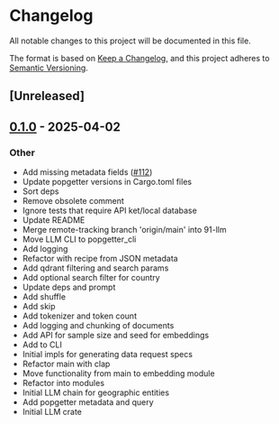 # Changelog

All notable changes to this project will be documented in this file.

The format is based on [Keep a Changelog](https://keepachangelog.com/en/1.0.0/),
and this project adheres to [Semantic Versioning](https://semver.org/spec/v2.0.0.html).

## [Unreleased]

## [0.1.0](https://github.com/Urban-Analytics-Technology-Platform/popgetter/releases/tag/popgetter-llm-v0.1.0) - 2025-04-02

### Other

- Add missing metadata fields ([#112](https://github.com/Urban-Analytics-Technology-Platform/popgetter/pull/112))
- Update popgetter versions in Cargo.toml files
- Sort deps
- Remove obsolete comment
- Ignore tests that require API ket/local database
- Update README
- Merge remote-tracking branch 'origin/main' into 91-llm
- Move LLM CLI to popgetter_cli
- Add logging
- Refactor with recipe from JSON metadata
- Add qdrant filtering and search params
- Add optional search filter for country
- Update deps and prompt
- Add shuffle
- Add skip
- Add tokenizer and token count
- Add logging and chunking of documents
- Add API for sample size and seed for embeddings
- Add to CLI
- Initial impls for generating data request specs
- Refactor main with clap
- Move functionality from main to embedding module
- Refactor into modules
- Initial LLM chain for geographic entities
- Add popgetter metadata and query
- Initial LLM crate
